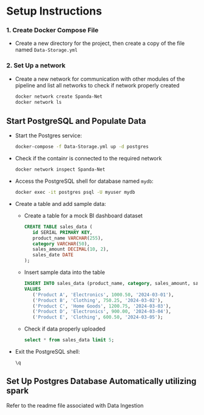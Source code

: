 # Setup Instructions

### 1. Create Docker Compose File

- Create a new directory for the project, then create a copy of the file named `Data-Storage.yml` 

### 2. Set Up a network 
- Create a new network for communication with other modules of the pipeline and list all networks to check if network properly created
   ```bash
   docker network create Spanda-Net
   docker network ls
   ```


## Start PostgreSQL and Populate Data

- Start the Postgres service:
   ```bash
   docker-compose -f Data-Storage.yml up -d postgres
   ```

- Check if the containr is connected to the required network
   ```bash
   docker network inspect Spanda-Net
   ```

- Access the PostgreSQL shell for database named `mydb`:
   ```bash
   docker exec -it postgres psql -U myuser mydb
   ```

- Create a table and add sample data:
   - Create a table for a mock BI dashboard dataset
      ```sql
      CREATE TABLE sales_data (
         id SERIAL PRIMARY KEY,
         product_name VARCHAR(255),
         category VARCHAR(50),
         sales_amount DECIMAL(10, 2),
         sales_date DATE
      );
      ```
   - Insert sample data into the table
      ```sql
      INSERT INTO sales_data (product_name, category, sales_amount, sales_date)
      VALUES
         ('Product A', 'Electronics', 1000.50, '2024-03-01'),
         ('Product B', 'Clothing', 750.25, '2024-03-02'),
         ('Product C', 'Home Goods', 1200.75, '2024-03-03'),
         ('Product D', 'Electronics', 900.00, '2024-03-04'),
         ('Product E', 'Clothing', 600.50, '2024-03-05');
      ```
   - Check if data properly uploaded
      ```sql
      select * from sales_data limit 5;
      ```
   
   

- Exit the PostgreSQL shell:
   ```
   \q
   ```

## Set Up Postgres Database Automatically utilizing spark
Refer to the readme file associated with Data Ingestion




